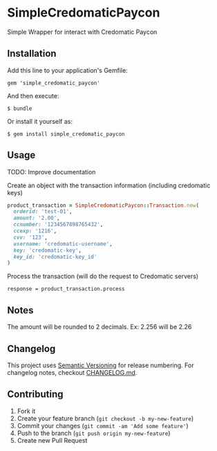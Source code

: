 # SimpleCredomaticPaycon

Simple Wrapper for interact with Credomatic Paycon

## Installation

Add this line to your application's Gemfile:

    gem 'simple_credomatic_paycon'

And then execute:

    $ bundle

Or install it yourself as:

    $ gem install simple_credomatic_paycon

## Usage

TODO: Improve documentation

Create an object with the transaction information (including credomatic keys)

``` ruby
product_transaction = SimpleCredomaticPaycon::Transaction.new(
  orderid: 'test-01', 
  amount: '2.00', 
  ccnumber: '1234567898765432', 
  ccexp: '1216', 
  cvv: '123', 
  username: 'credomatic-username', 
  key: 'credomatic-key', 
  key_id: 'credomatic-key_id'
)
```

Process the transaction (will do the request to Credomatic servers)
```
response = product_transaction.process 
```


## Notes
The amount will be rounded to 2 decimals. 
Ex: 2.256 will be 2.26

## Changelog

This project uses [Semantic Versioning](http://semver.org/) for release numbering.
For changelog notes, checkout [CHANGELOG.md](CHANGELOG.md).

## Contributing

1. Fork it
2. Create your feature branch (`git checkout -b my-new-feature`)
3. Commit your changes (`git commit -am 'Add some feature'`)
4. Push to the branch (`git push origin my-new-feature`)
5. Create new Pull Request
